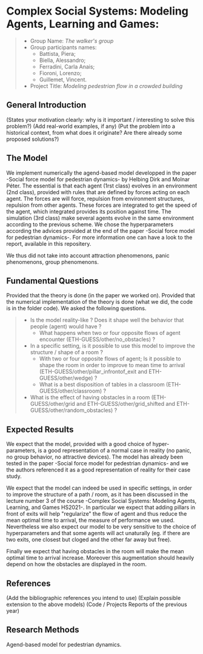 # Complex Social Systems: Modeling Agents, Learning and Games: 

> * Group Name: *The walker's group*
> * Group participants names: 
>   * Battista, Piera;
>   * Biella, Alessandro;
>   * Ferradini, Carla Anais;
>   * Fioroni, Lorenzo;
>   * Guillemet, Vincent.
> * Project Title: *Modeling pedestrian flow in a crowded building*

## General Introduction



(States your motivation clearly: why is it important / interesting to solve this problem?)
(Add real-world examples, if any)
(Put the problem into a historical context, from what does it originate? Are there already some proposed solutions?)

## The Model

We implement numerically the agend-based model developped in the paper -Social force model for pedestrian dynamics- by Helbing Dirk and Molnar Péter. The essential is that each agent (1rst class) evolves in an environment (2nd class), 
provided with rules that are defined by forces acting on each agent. The forces are will force, repulsion from environment structures, 
repulsion from other agents. These forces are integrated to get the speed of the agent, which integrated provides its position against time.
The simulation (3rd class) make several agents evolve in the same environment according to the previous scheme. We chose the hyperparameters 
according the advices provided at the end of the paper -Social force model for pedestrian dynamics-. For more information one can have a look to the report, available in this repositery.

We thus did not take into account attraction phenomenons, panic phenomenons, group phenomenons.


## Fundamental Questions
Provided that the theory is done (in the paper we worked on). Provided that the numerical implementation of the theory is done (what we did, 
the code is in the folder code). We asked the following questions.
 
> * Is the model reality-like ? Does it shape well the behavior that people (agent) would have ?
>   * What happens when two or four opposite flows of agent encounter (ETH-GUESS/other/no_obstacles) ?
> * In a specific setting, is it possible to use this model to improve the structure / shape of a room ?
>   * With two or four opposite flows of agent; Is it possible to shape the room in order to improve to mean time to arrival
>     (ETH-GUESS/other/pillar_infrontof_exit and ETH-GUESS/other/wedge) ? 
>   * What is a best disposition of tables in a classroom (ETH-GUESS/other/classroom) ?
> * What is the effect of having obstacles in a room (ETH-GUESS/other/grid and ETH-GUESS/other/grid_shifted and ETH-GUESS/other/random_obstacles) ?


## Expected Results
We expect that the model, provided with a good choice of hyper-parameters, is a good representation of a normal case in reality (no panic, no group behavior, no attractive devices). The model has already been tested in the paper -Social force model for pedestrian dynamics- and we the authors referenced it as a good representation of reality for their case study. 

We expect that the model can indeed be used in specific settings, in order to improve the structure of a path / room, as it has been discussed in the lecture number 3 of the course -Complex Social Systems: Modeling Agents, Learning, and Games HS2021-. In particular we expect that adding pillars in front of exits will help "regularize" the flow of agent and thus reduce the mean optimal time to arrival, the measure of performance we used. Nevertheless we also expect our model to be very sensitive to the choice of hyperparameters and that some agents will act unaturally (eg. if there are two exits, one closest but cloged and the other far away but free).

Finally we expect that having obstacles in the room will make the mean optimal time to arrival increase. Moreover this augmentation should heavily depend on how the obstacles are displayed in the room.

## References 

(Add the bibliographic references you intend to use)
(Explain possible extension to the above models)
(Code / Projects Reports of the previous year)


## Research Methods

Agend-based model for pedestrian dynamics.
